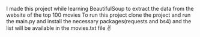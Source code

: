I made this project while learning BeautifulSoup to extract the data from the website of the top 100 movies
To run this project clone the project and run the main.py and install the necessary packages(requests and bs4) and the list will be available in the movies.txt file ✌️
